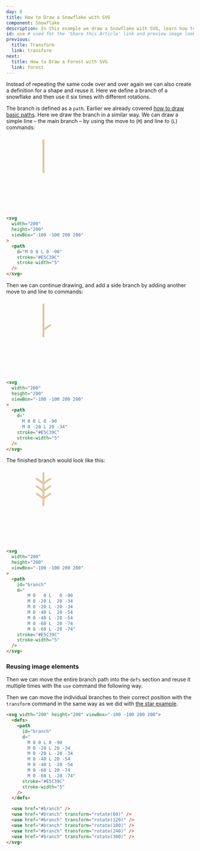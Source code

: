 ```yaml
---
day: 8
title: How to Draw a Snowflake with SVG
component: Snowflake
description: In this example we draw a Snowflake with SVG, learn how to draw basic paths and how to reuse image elements.
id: use # used for the 'Share this Article' link and preview image lookup
previous:
  title: Transform
  link: transform
next:
  title: How to Draw a Forest with SVG
  link: forest
---
```


Instead of repeating the same code over and over again we can also create a definition for a shape and reuse it. Here we define a branch of a snowflake and then use it six times with different rotations.

The branch is defined as a `path`. Earlier we already covered <a href="/svg/basic-path">how to draw basic paths</a>. Here we draw the branch in a similar way. We can draw a simple line – the main branch – by using the move to (`M`) and line to (`L`) commands:

<div class="grid-200">

<svg width="200" height="200" viewBox="-100 -100 200 200">
  <path d="M 0 0 L 0 -90" stroke="#E5C39C" stroke-width="5" />
</svg>

<!-- prettier-ignore -->
```html
<svg
  width="200"
  height="200"
  viewBox="-100 -100 200 200"
>
  <path
    d="M 0 0 L 0 -90"
    stroke="#E5C39C"
    stroke-width="5"
  />
</svg>
```

</div>

Then we can continue drawing, and add a side branch by adding another move to and line to commands:

<div class="grid-200">

<svg width="200" height="200" viewBox="-100 -100 200 200">
  <path d="M 0 0 L 0 -90 M 0 -20 L 20 -34" stroke="#E5C39C" stroke-width="5" />
</svg>

<!-- prettier-ignore -->
```html
<svg 
  width="200" 
  height="200" 
  viewBox="-100 -100 200 200"
>
  <path
    d="
      M 0 0 L 0 -90 
      M 0 -20 L 20 -34"
    stroke="#E5C39C"
    stroke-width="5"
  />
</svg>
```

</div>

The finished branch would look like this:

<div class="grid-200">

<svg width="200" height="200" viewBox="-100 -100 200 200">
    <path
      id="branch"
      d="
        M 0   0 L 0 -90
        M 0 -20 L 20 -34
        M 0 -20 L -20 -34
        M 0 -40 L 20 -54
        M 0 -40 L -20 -54
        M 0 -60 L 20 -74
        M 0 -60 L -20 -74"
      stroke="#E5C39C"
      stroke-width="5"
    />
</svg>

<!-- prettier-ignore -->
```html
<svg 
  width="200" 
  height="200" 
  viewBox="-100 -100 200 200"
>
  <path
    id="branch"
    d="
        M 0   0 L   0 -90
        M 0 -20 L  20 -34
        M 0 -20 L -20 -34
        M 0 -40 L  20 -54
        M 0 -40 L -20 -54
        M 0 -60 L  20 -74
        M 0 -60 L -20 -74"
    stroke="#E5C39C"
    stroke-width="5"
  />
</svg>
```

</div>

### Reusing image elements

Then we can move the entire branch path into the `defs` section and reuse it multiple times with the `use` command the following way.

Then we can move the individual branches to their correct position with the `transform` command in the same way as we did with <a href="/svg/transform/">the star example</a>.

<div class="code-flex">

```html
<svg width="200" height="200" viewBox="-100 -100 200 200">
  <defs>
    <path
      id="branch"
      d="
        M 0 0 L 0 -90
        M 0 -20 L 20 -34
        M 0 -20 L -20 -34
        M 0 -40 L 20 -54
        M 0 -40 L -20 -54
        M 0 -60 L 20 -74
        M 0 -60 L -20 -74"
      stroke="#E5C39C"
      stroke-width="5"
    />
  </defs>

  <use href="#branch" />
  <use href="#branch" transform="rotate(60)" />
  <use href="#branch" transform="rotate(120)" />
  <use href="#branch" transform="rotate(180)" />
  <use href="#branch" transform="rotate(240)" />
  <use href="#branch" transform="rotate(300)" />
</svg>
```

</div>
